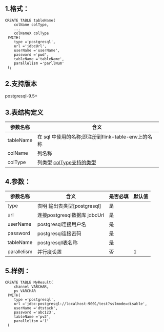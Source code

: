 ## 1.格式：
```
CREATE TABLE tableName(
    colName colType,
    ...
    colNameX colType
 )WITH(
    type ='postgresql',
    url ='jdbcUrl',
    userName ='userName',
    password ='pwd',
    tableName ='tableName',
    parallelism ='parllNum'
 );

```

## 2.支持版本
 postgresql-9.5+
 
## 3.表结构定义
 
|参数名称|含义|
|----|---|
| tableName| 在 sql 中使用的名称;即注册到flink-table-env上的名称|
| colName | 列名称|
| colType | 列类型 [colType支持的类型](colType.md)|

## 4.参数：

|参数名称|含义|是否必填|默认值|
|----|----|----|----|
| type |表明 输出表类型[postgresql]|是||
| url | 连接postgresql数据库 jdbcUrl |是||
| userName | postgresql连接用户名 |是||
| password | postgresql连接密码|是||
| tableName | postgresqll表名称|是||
| parallelism | 并行度设置|否|1|

## 5.样例：
```
CREATE TABLE MyResult(
    channel VARCHAR,
    pv VARCHAR
 )WITH(
    type ='postgresql',
    url ='jdbc:postgresql://localhost:9001/test?sslmode=disable',
    userName ='dtstack',
    password ='abc123',
    tableName ='pv2',
    parallelism ='1'
 )
 ```
